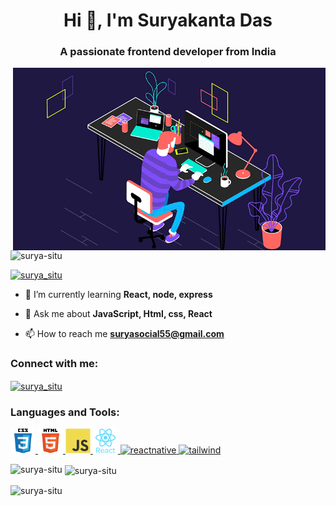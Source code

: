 <h1 align="center">Hi 👋, I'm Suryakanta Das</h1>
<h3 align="center">A passionate frontend developer from India</h3>

<img align="right" alt="i'm coding" width= "500" src="https://github.com/surya-situ/surya-situ/blob/main/readme.gif" />


<p align="left"> <img src="https://komarev.com/ghpvc/?username=surya-situ&label=Profile%20views&color=0e75b6&style=flat" alt="surya-situ" /> </p>


<p align="left"> <a href="https://twitter.com/surya_situ" target="blank"><img src="https://img.shields.io/twitter/follow/surya_situ?logo=twitter&style=for-the-badge" alt="surya_situ" /></a> </p>

- 🌱 I’m currently learning **React, node, express**

- 💬 Ask me about **JavaScript, Html, css, React**

- 📫 How to reach me **suryasocial55@gmail.com**

<h3 align="left">Connect with me:</h3>
<p align="left">
<a href="https://twitter.com/surya_situ" target="blank"><img align="center" src="https://raw.githubusercontent.com/rahuldkjain/github-profile-readme-generator/master/src/images/icons/Social/twitter.svg" alt="surya_situ" height="30" width="40" /></a>
</p>

<h3 align="left">Languages and Tools:</h3>
<p align="left"> <a href="https://www.w3schools.com/css/" target="_blank" rel="noreferrer"> <img src="https://raw.githubusercontent.com/devicons/devicon/master/icons/css3/css3-original-wordmark.svg" alt="css3" width="40" height="40"/> </a> <a href="https://www.w3.org/html/" target="_blank" rel="noreferrer"> <img src="https://raw.githubusercontent.com/devicons/devicon/master/icons/html5/html5-original-wordmark.svg" alt="html5" width="40" height="40"/> </a> <a href="https://developer.mozilla.org/en-US/docs/Web/JavaScript" target="_blank" rel="noreferrer"> <img src="https://raw.githubusercontent.com/devicons/devicon/master/icons/javascript/javascript-original.svg" alt="javascript" width="40" height="40"/> </a> <a href="https://reactjs.org/" target="_blank" rel="noreferrer"> <img src="https://raw.githubusercontent.com/devicons/devicon/master/icons/react/react-original-wordmark.svg" alt="react" width="40" height="40"/> </a> <a href="https://reactnative.dev/" target="_blank" rel="noreferrer"> <img src="https://reactnative.dev/img/header_logo.svg" alt="reactnative" width="40" height="40"/> </a> <a href="https://tailwindcss.com/" target="_blank" rel="noreferrer"> <img src="https://www.vectorlogo.zone/logos/tailwindcss/tailwindcss-icon.svg" alt="tailwind" width="40" height="40"/> </a> </p>

<p><img align="left" src="https://github-readme-stats.vercel.app/api/top-langs?username=surya-situ&show_icons=true&locale=en&layout=compact" alt="surya-situ" /></p>

<p>&nbsp;<img align="center" src="https://github-readme-stats.vercel.app/api?username=surya-situ&show_icons=true&locale=en" alt="surya-situ" /></p>

<p><img align="center" src="https://github-readme-streak-stats.herokuapp.com/?user=surya-situ&" alt="surya-situ" /></p>
